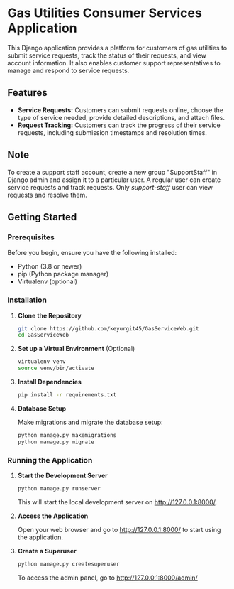 # Gas Utilities Consumer Services Application

This Django application provides a platform for customers of gas utilities to submit service requests, track the status of their requests, and view account information. It also enables customer support representatives to manage and respond to service requests.

## Features

- **Service Requests:** Customers can submit requests online, choose the type of service needed, provide detailed descriptions, and attach files.
- **Request Tracking:** Customers can track the progress of their service requests, including submission timestamps and resolution times.

## Note
To create a support staff account, create a new group "SupportStaff" in Django admin and assign it to a particular user.
A regular user can create service requests and track requests. Only *support-staff* user can view requests and resolve them.

## Getting Started

### Prerequisites

Before you begin, ensure you have the following installed:
- Python (3.8 or newer)
- pip (Python package manager)
- Virtualenv (optional)

### Installation

1. **Clone the Repository**

   ```bash
   git clone https://github.com/keyurgit45/GasServiceWeb.git
   cd GasServiceWeb
   ```

2. **Set up a Virtual Environment** (Optional)

   ```bash
   virtualenv venv
   source venv/bin/activate
   ```

3. **Install Dependencies**

   ```bash
   pip install -r requirements.txt
   ```

4. **Database Setup**

   Make migrations and migrate the database setup:

   ```bash
   python manage.py makemigrations
   python manage.py migrate
   ```

### Running the Application

1. **Start the Development Server**

   ```bash
   python manage.py runserver
   ```

   This will start the local development server on http://127.0.0.1:8000/.

2. **Access the Application**

   Open your web browser and go to http://127.0.0.1:8000/ to start using the application.

3. **Create a Superuser**

   ```bash
   python manage.py createsuperuser
   ```
   To access the admin panel, go to http://127.0.0.1:8000/admin/
